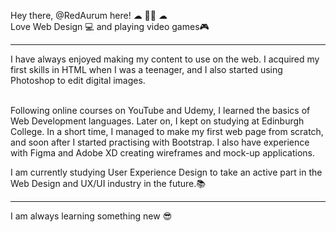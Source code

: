 Hey there, @RedAurum here! ☁ 👋🚀 ☁ <br>
Love Web Design 💻 and playing video games🎮 
<hr>
I have always enjoyed making my content to use on the web. I acquired my first skills in HTML when I was a teenager, and I also started using Photoshop to edit digital images. <br><br>


Following online courses on YouTube and Udemy, I learned the basics of Web Development languages. Later on, I kept on studying at Edinburgh College. In a short time, I managed to make my first web page from scratch, and soon after I started practising with Bootstrap. I also have experience with Figma and Adobe XD creating wireframes and mock-up applications.

I am currently studying User Experience Design to take an active part in the Web Design and UX/UI industry in the future.📚
<hr>
I am always learning something new 😎
<!---
RedAurum/RedAurum is a ✨ special ✨ repository because its `README.md` (this file) appears on your GitHub profile.
You can click the Preview link to take a look at your changes.
--->
